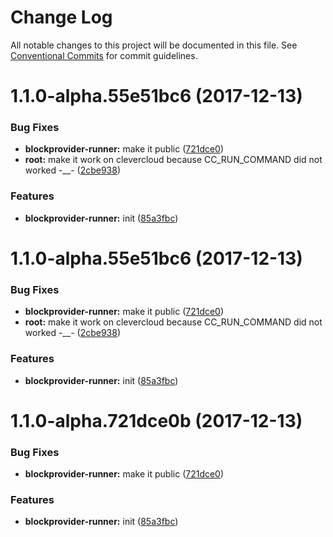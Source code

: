 # Change Log

All notable changes to this project will be documented in this file.
See [Conventional Commits](https://conventionalcommits.org) for commit guidelines.

<a name="1.1.0-alpha.55e51bc6"></a>
# 1.1.0-alpha.55e51bc6 (2017-12-13)


### Bug Fixes

* **blockprovider-runner:** make it public ([721dce0](https://github.com/Ouest-France/platform/commit/721dce0))
* **root:** make it work on clevercloud because CC_RUN_COMMAND did not worked -__- ([2cbe938](https://github.com/Ouest-France/platform/commit/2cbe938))


### Features

* **blockprovider-runner:** init ([85a3fbc](https://github.com/Ouest-France/platform/commit/85a3fbc))




<a name="1.1.0-alpha.55e51bc6"></a>
# 1.1.0-alpha.55e51bc6 (2017-12-13)


### Bug Fixes

* **blockprovider-runner:** make it public ([721dce0](https://github.com/Ouest-France/platform/commit/721dce0))
* **root:** make it work on clevercloud because CC_RUN_COMMAND did not worked -__- ([2cbe938](https://github.com/Ouest-France/platform/commit/2cbe938))


### Features

* **blockprovider-runner:** init ([85a3fbc](https://github.com/Ouest-France/platform/commit/85a3fbc))




<a name="1.1.0-alpha.721dce0b"></a>
# 1.1.0-alpha.721dce0b (2017-12-13)


### Bug Fixes

* **blockprovider-runner:** make it public ([721dce0](https://github.com/Ouest-France/platform/commit/721dce0))


### Features

* **blockprovider-runner:** init ([85a3fbc](https://github.com/Ouest-France/platform/commit/85a3fbc))

